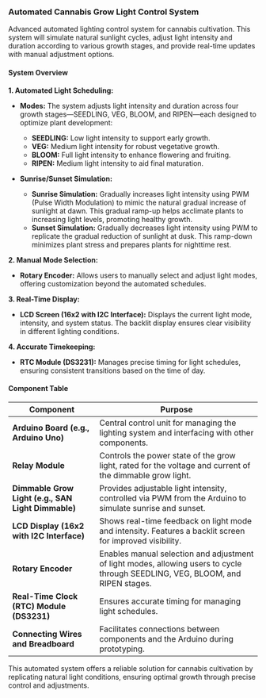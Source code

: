 ### Automated Cannabis Grow Light Control System

Advanced automated lighting control system for cannabis cultivation. This system will simulate natural sunlight cycles, adjust light intensity and duration according to various growth stages, and provide real-time updates with manual adjustment options.

#### System Overview

**1. Automated Light Scheduling:**

- **Modes:** The system adjusts light intensity and duration across four growth stages—SEEDLING, VEG, BLOOM, and RIPEN—each designed to optimize plant development:
  - **SEEDLING:** Low light intensity to support early growth.
  - **VEG:** Medium light intensity for robust vegetative growth.
  - **BLOOM:** Full light intensity to enhance flowering and fruiting.
  - **RIPEN:** Medium light intensity to aid final maturation.

- **Sunrise/Sunset Simulation:**
  - **Sunrise Simulation:** Gradually increases light intensity using PWM (Pulse Width Modulation) to mimic the natural gradual increase of sunlight at dawn. This gradual ramp-up helps acclimate plants to increasing light levels, promoting healthy growth.
  - **Sunset Simulation:** Gradually decreases light intensity using PWM to replicate the gradual reduction of sunlight at dusk. This ramp-down minimizes plant stress and prepares plants for nighttime rest.

**2. Manual Mode Selection:**
- **Rotary Encoder:** Allows users to manually select and adjust light modes, offering customization beyond the automated schedules.

**3. Real-Time Display:**
- **LCD Screen (16x2 with I2C Interface):** Displays the current light mode, intensity, and system status. The backlit display ensures clear visibility in different lighting conditions.

**4. Accurate Timekeeping:**
- **RTC Module (DS3231):** Manages precise timing for light schedules, ensuring consistent transitions based on the time of day.

#### Component Table

| **Component**                         | **Purpose**                                                                                       |
|---------------------------------------|---------------------------------------------------------------------------------------------------|
| **Arduino Board (e.g., Arduino Uno)** | Central control unit for managing the lighting system and interfacing with other components.     |
| **Relay Module**                      | Controls the power state of the grow light, rated for the voltage and current of the dimmable grow light. |
| **Dimmable Grow Light (e.g., SAN Light Dimmable)** | Provides adjustable light intensity, controlled via PWM from the Arduino to simulate sunrise and sunset. |
| **LCD Display (16x2 with I2C Interface)** | Shows real-time feedback on light mode and intensity. Features a backlit screen for improved visibility. |
| **Rotary Encoder**                   | Enables manual selection and adjustment of light modes, allowing users to cycle through SEEDLING, VEG, BLOOM, and RIPEN stages. |
| **Real-Time Clock (RTC) Module (DS3231)** | Ensures accurate timing for managing light schedules.                                              |
| **Connecting Wires and Breadboard**   | Facilitates connections between components and the Arduino during prototyping.                   |

This automated system offers a reliable solution for cannabis cultivation by replicating natural light conditions, ensuring optimal growth through precise control and adjustments.
